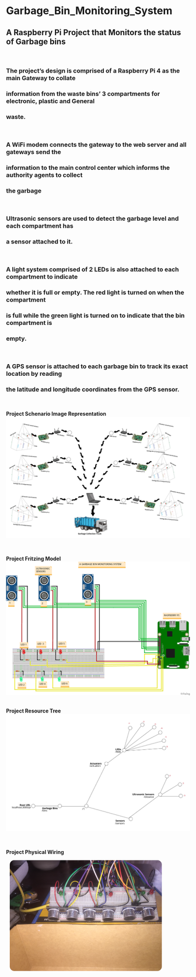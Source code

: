 # Garbage_Bin_Monitoring_System
## A Raspberry Pi Project that Monitors the status of Garbage bins
&nbsp;
&nbsp;
### The project’s design is comprised of a Raspberry Pi 4 as the main Gateway to collate
### information from the waste bins’ 3 compartments for electronic, plastic and General
### waste.
&nbsp;
### A WiFi modem connects the gateway to the web server and all gateways send the
### information to the main control center which informs the authority agents to collect
### the garbage
&nbsp;
### Ultrasonic sensors are used to detect the garbage level and each compartment has
### a sensor attached to it.
&nbsp;
### A light system comprised of 2 LEDs is also attached to each compartment to indicate
### whether it is full or empty. The red light is turned on when the compartment
### is full while the green light is turned on to indicate that the bin compartment is
### empty.
&nbsp;
### A GPS sensor is attached to each garbage bin to track its exact location by reading
### the latitude and longitude coordinates from the GPS sensor.
&nbsp;

**Project Schenario Image Representation**
![](Images/Scenario_Image.jpg)

&nbsp;

**Project Fritzing Model**
![](Images/fritzing_model_Garbage_bin_monitoring_system.png)
&nbsp;

**Project Resource Tree**
![](Images/Reduced_Resource_Tree.jpg)

&nbsp;

**Project Physical Wiring**

&nbsp;
![](Images/Implementation_Wiring.png)
